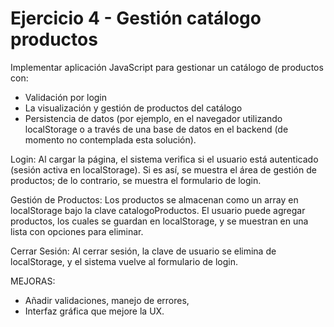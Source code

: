 # Ejercicio 4 - Gestión catálogo productos

Implementar aplicación JavaScript para gestionar un catálogo de productos con:

- Validación por login
- La visualización y gestión de productos del catálogo
- Persistencia de datos (por ejemplo, en el navegador utilizando localStorage o a través de una base de datos en el backend (de momento no contemplada esta solución).

Login: Al cargar la página, el sistema verifica si el usuario está autenticado (sesión activa en localStorage). Si es así, se muestra el área de gestión de productos; de lo contrario, se muestra el formulario de login.

Gestión de Productos: Los productos se almacenan como un array en localStorage bajo la clave catalogoProductos. El usuario puede agregar productos, los cuales se guardan en localStorage, y se muestran en una lista con opciones para eliminar.

Cerrar Sesión: Al cerrar sesión, la clave de usuario se elimina de localStorage, y el sistema vuelve al formulario de login.

MEJORAS:

- Añadir validaciones, manejo de errores,
- Interfaz gráfica que mejore la UX.
